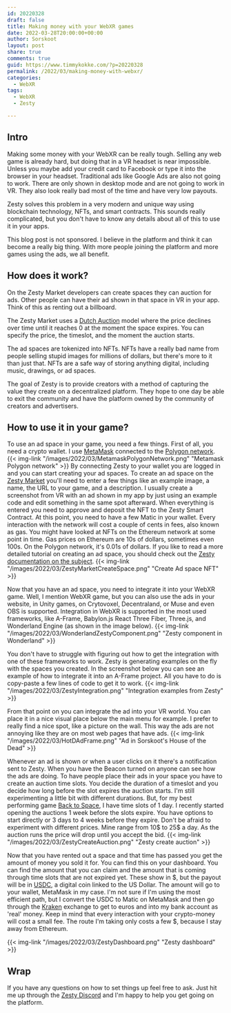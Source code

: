 ```yaml
---
id: 20220328
draft: false
title: Making money with your WebXR games
date: 2022-03-28T20:00:00+00:00
author: Sorskoot
layout: post
share: true
comments: true
guid: https://www.timmykokke.com/?p=20220328
permalink: /2022/03/making-money-with-webxr/
categories:
  - WebXR  
tags:
  - WebXR
  - Zesty

---
```


## Intro
Making some money with your WebXR can be really tough. Selling any web game is already hard, but doing that in a VR headset is near impossible. Unless you maybe add your credit card to Facebook or type it into the browser in your headset. Traditional ads like Google Ads are also not going to work. There are only shown in desktop mode and are not going to work in VR. They also look really bad most of the time and have very low payouts. 

Zesty solves this problem in a very modern and unique way using blockchain technology, NFTs, and smart contracts. This sounds really complicated, but you don't have to know any details about all of this to use it in your apps. 

This blog post is not sponsored. I believe in the platform and think it can become a really big thing. With more people joining the platform and more games using the ads, we all benefit. 

## How does it work?
On the Zesty Market developers can create spaces they can auction for ads. Other people can have their ad shown in that space in VR in your app. Think of this as renting out a billboard.

The Zesty Market uses a [Dutch Auction](https://en.wikipedia.org/wiki/Dutch_auction) model where the price declines over time until it reaches 0 at the moment the space expires. You can specify the price, the timeslot, and the moment the auction starts.

The ad spaces are tokenized into NFTs. NFTs have a really bad name from people selling stupid images for millions of dollars, but there's more to it than just that. NFTs are a safe way of storing anything digital, including music, drawings, or ad spaces. 

The goal of Zesty is to provide creators with a method of capturing the value they create on a decentralized platform. They hope to one day be able to exit the community and have the platform owned by the community of creators and advertisers.    

## How to use it in your game?
To use an ad space in your game, you need a few things. First of all, you need a crypto wallet. I use [MetaMask](https://metamask.io/) connected to the [Polygon network](https://polygon-rpc.com). 
{{< img-link "/images/2022/03/MetamaskPolygonNetwork.png" "Metamask Polygon network" >}}
By connecting Zesty to your wallet you are logged in and you can start creating your ad spaces. To create an ad space on the [Zesty Market](https://app.zesty.market) you'll need to enter a few things like an example image, a name, the URL to your game, and a description. I usually create a screenshot from VR with an ad shown in my app by just using an example code and edit something in the same spot afterward. When everything is entered you need to approve and deposit the NFT to the Zesty Smart Contract. At this point, you need to have a few Matic in your wallet. Every interaction with the network will cost a couple of cents in fees, also known as gas. You might have looked at NFTs on the Ethereum network at some point in time. Gas prices on Ethereum are 10s of dollars, sometimes even 100s. On the Polygon network, it's 0.01s of dollars. 
If you like to read a more detailed tutorial on creating an ad space, you should check out the [Zesty documentation on the subject](https://docs.zesty.market/guides/for-creators/create-space).
{{< img-link "/images/2022/03/ZestyMarketCreateSpace.png" "Create Ad space NFT" >}}

Now that you have an ad space, you need to integrate it into your WebXR game. Well, I mention WebXR game, but you can also use the ads in your website, in Unity games, on Crytovoxel, Decentraland, or Muse and even OBS is supported. Integration in WebXR is supported in the most used frameworks, like A-Frame, Babylon.js React Three Fiber, Three.js, and Wonderland Engine (as shown in the image below). 
{{< img-link "/images/2022/03/WonderlandZestyComponent.png" "Zesty component in Wonderland" >}}

You don't have to struggle with figuring out how to get the integration with one of these frameworks to work. Zesty is generating examples on the fly with the spaces you created. In the screenshot below you can see an example of how to integrate it into an A-Frame project. All you have to do is copy-paste a few lines of code to get it to work.
{{< img-link "/images/2022/03/ZestyIntegration.png" "Integration examples from Zesty" >}}

From that point on you can integrate the ad into your VR world. You can place it in a nice visual place below the main menu for example. I prefer to really find a nice spot, like a picture on the wall. This way the ads are not annoying like they are on most web pages that have ads. 
{{< img-link "/images/2022/03/HotDAdFrame.png" "Ad in Sorskoot's House of the Dead" >}}

Whenever an ad is shown or when a user clicks on it there's a notification sent to Zesty. When you have the Beacon turned on anyone can see how the ads are doing. To have people place their ads in your space you have to create an auction time slots. You decide the duration of a timeslot and you decide how long before the slot expires the auction starts. I'm still experimenting a little bit with different durations. But, for my best performing game [Back to Space](https://constructarcade.com/game/back-to-space/), I have time slots of 1 day. I recently started opening the auctions 1 week before the slots expire. You have options to start directly or 3 days to 4 weeks before they expire. Don't be afraid to experiment with different prices. Mine range from 10$ to 25$ a day. As the auction runs the price will drop until you accept the bid. 
{{< img-link "/images/2022/03/ZestyCreateAuction.png" "Zesty create auction" >}}

Now that you have rented out a space and that time has passed you get the amount of money you sold it for. You can find this on your dashboard. You can find the amount that you can claim and the amount that is coming through time slots that are not expired yet. These show in $, but the payout will be in [USDC](https://en.wikipedia.org/wiki/USD_Coin), a digital coin linked to the US Dollar. The amount will go to your wallet, MetaMask in my case. I'm not sure if I'm using the most efficient path, but I convert the USDC to Matic on MetaMask and then go through the [Kraken](kraken.com) exchange to get to euros and into my bank account as 'real' money. Keep in mind that every interaction with your crypto-money will cost a small fee. The route I'm taking only costs a few $, because I stay away from Ethereum. 

{{< img-link "/images/2022/03/ZestyDashboard.png" "Zesty dashboard" >}}

## Wrap

If you have any questions on how to set things up feel free to ask. Just hit me up through the [Zesty Discord](https://discord.gg/4Jc3XhM5mp) and I'm happy to help you get going on the platform.






